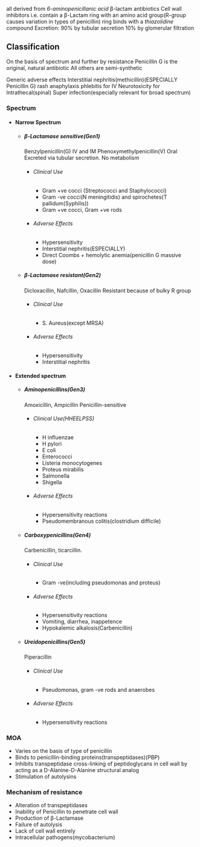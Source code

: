 all derived from *6-aminopenicillanic acid*
β-lactam antibiotics
Cell wall inhibitors
i.e. contain a β-Lactam ring with an amino acid group(R-group causes variation in types of penicillin)
ring binds with a *thiazolidine* compound
Excretion:
90% by tubular secretion
10% by glomerular filtration

## Classification
On the basis of spectrum and further by resistance
Penicillin G is the original, natural antibiotic
All others are semi-synthetic

Generic adverse effects
Interstitial nephritis(methicillin)(ESPECIALLY Penicillin G)
rash
anaphylaxis
phlebitis for IV
Neurotoxicity for Intrathecal(spinal)
Super infection(especially relevant for broad spectrum)
### Spectrum
- #### Narrow Spectrum
	- ##### β-Lactamase sensitive(Gen1)
		Benzylpenicillin(G) IV and IM
		Phenoxymethylpenicillin(V) Oral 
		Excreted via tubular secretion. No metabolism
		- ###### Clinical Use
			- Gram +ve cocci (Streptococci and Staphylococci)
			- Gram -ve cocci(N meningitidis) and spirochetes(T pallidum(Syphilis))
			- Gram +ve cocci, Gram +ve rods
		- ###### Adverse Effects
			- Hypersensitivity 
			- Interstitial nephritis(ESPECIALLY)
			- Direct Coombs + hemolytic anemia(penicillin G massive dose)
	- ##### β-Lactamase resistant(Gen2)
		Dicloxacillin, Nafcillin, Oxacillin
		Resistant because of bulky R group
		- ###### Clinical Use
			- S. Aureus(except MRSA)
		- ###### Adverse Effects
			- Hypersensitivity
			- Interstitial nephritis

- #### Extended spectrum
	- ##### Aminopenicillins(Gen3)
		Amoxicillin, Ampicillin
		Penicillin-sensitive
		- ###### Clinical Use(HHEELPSS)
			- H influenzae
			- H pylori
			- E coli
			- Enterococci
			- Listeria monocytogenes
			- Proteus mirabilis
			- Salmonella
			- Shigella
		- ###### Adverse Effects
			- Hypersensitivity reactions
			- Pseudomembranous colitis(clostridium difficile)
	- ##### Carboxypenicillins(Gen4)
		Carbenicillin, ticarcillin. 
		- ###### Clinical Use
			- Gram -ve(including pseudomonas and proteus)
		- ###### Adverse Effects
			- Hypersensitivity reactions
			- Vomiting, diarrhea, inappetence
			- Hypokalemic alkalosis(Carbenicillin)
	- ##### Ureidopenicillins(Gen5)
		Piperacillin
		- ###### Clinical Use
			- Pseudomonas, gram -ve rods and anaerobes
		- ###### Adverse Effects
			-  Hypersensitivity reactions
### MOA
- Varies on the basis of type of penicillin
- Binds to penicillin-binding proteins(transpeptidases)(PBP)
- Inhibits transpeptidase cross-linking of peptidoglycans in cell wall by acting as a D-Alanine-D-Alanine structural analog
- Stimulation of autolysins
### Mechanism of resistance
- Alteration of transpeptidases
- Inability of Penicillin to penetrate cell wall
- Production of β-Lactamase
- Failure of autolysis
- Lack of cell wall entirely
- Intracellular pathogens(mycobacterium)

